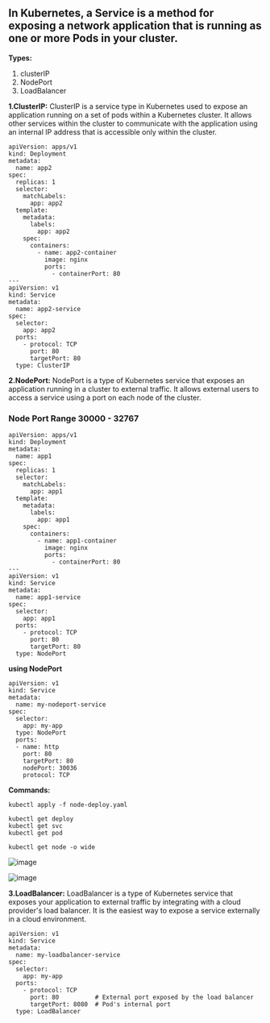 ## In Kubernetes, a Service is a method for exposing a network application that is running as one or more Pods in your cluster.

**Types:**
1. clusterIP
2. NodePort
3. LoadBalancer

**1.ClusterIP:**
ClusterIP is a service type in Kubernetes used to expose an application running on a set of pods within a Kubernetes cluster. 
It allows other services within the cluster to communicate with the application using an internal IP address that is accessible 
only within the cluster.

````
apiVersion: apps/v1
kind: Deployment
metadata:
  name: app2
spec:
  replicas: 1
  selector:
    matchLabels:
      app: app2
  template:
    metadata:
      labels:
        app: app2
    spec:
      containers:
        - name: app2-container
          image: nginx
          ports:
            - containerPort: 80
---
apiVersion: v1
kind: Service
metadata:
  name: app2-service
spec:
  selector:
    app: app2
  ports:
    - protocol: TCP
      port: 80
      targetPort: 80
  type: ClusterIP
````


**2.NodePort:**
NodePort is a type of Kubernetes service that exposes an application running in a cluster to external traffic. 
It allows external users to access a service using a port on each node of the cluster.

### Node Port Range 30000 - 32767

````
apiVersion: apps/v1
kind: Deployment
metadata:
  name: app1
spec:
  replicas: 1
  selector:
    matchLabels:
      app: app1
  template:
    metadata:
      labels:
        app: app1
    spec:
      containers:
        - name: app1-container
          image: nginx
          ports:
            - containerPort: 80
---
apiVersion: v1
kind: Service
metadata:
  name: app1-service
spec:
  selector:
    app: app1
  ports:
    - protocol: TCP
      port: 80
      targetPort: 80
  type: NodePort
````

**using NodePort**
````
apiVersion: v1
kind: Service
metadata:  
  name: my-nodeport-service
spec:
  selector:    
    app: my-app
  type: NodePort
  ports:  
  - name: http
    port: 80
    targetPort: 80
    nodePort: 30036
    protocol: TCP
````

**Commands:**
````
kubectl apply -f node-deploy.yaml
````
````
kubectl get deploy
kubectl get svc
kubectl get pod
````
````
kubectl get node -o wide
````
![image](https://github.com/user-attachments/assets/2e160b9e-7612-43d7-a560-336301f1a7cf)


![image](https://github.com/user-attachments/assets/65d7c8e9-4188-47ea-8402-2af7d11c0acf)


**3.LoadBalancer:**
LoadBalancer is a type of Kubernetes service that exposes your application to external traffic by integrating with a cloud provider's load balancer.
It is the easiest way to expose a service externally in a cloud environment.
````
apiVersion: v1
kind: Service
metadata:
  name: my-loadbalancer-service
spec:
  selector:
    app: my-app
  ports:
    - protocol: TCP
      port: 80          # External port exposed by the load balancer
      targetPort: 8080  # Pod's internal port
  type: LoadBalancer
````

